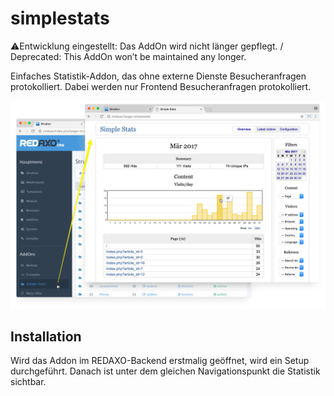 # simplestats

⚠️Entwicklung eingestellt: Das AddOn wird nicht länger gepflegt. / Deprecated: This AddOn won’t be maintained any longer.

Einfaches Statistik-Addon, das ohne externe Dienste Besucheranfragen protokolliert. Dabei werden nur Frontend Besucheranfragen protokolliert.

![Screenshot](https://raw.githubusercontent.com/FriendsOfREDAXO/simplestats/assets/simplestats_02.png)

## Installation

Wird das Addon im REDAXO-Backend erstmalig geöffnet, wird ein Setup durchgeführt. Danach ist unter dem gleichen Navigationspunkt die Statistik sichtbar.

